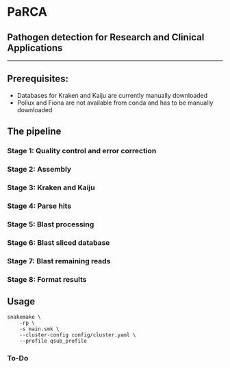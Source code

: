 
# PaRCA
## Pathogen detection for Research and Clinical Applications

---
## Prerequisites:
* Databases for Kraken and Kaiju are currently manually downloaded 
* Pollux and Fiona are not available from conda and has to be manually downloaded

## **The pipeline**

### Stage 1: Quality control and error correction

### Stage 2: Assembly

### Stage 3: Kraken and Kaiju

### Stage 4: Parse hits

### Stage 5: Blast processing

### Stage 6: Blast sliced database

### Stage 7: Blast remaining reads

### Stage 8: Format results

## Usage

```
snakemake \
    -rp \
    -s main.smk \
    --cluster-config config/cluster.yaml \
    --profile qsub_profile
```

### To-Do
